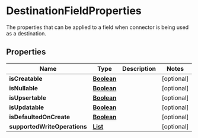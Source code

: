 

# DestinationFieldProperties

 The properties that can be applied to a field when connector is being used as a destination. 

## Properties

| Name | Type | Description | Notes |
|------------ | ------------- | ------------- | -------------|
|**isCreatable** | [**Boolean**](Boolean.md) |  |  [optional] |
|**isNullable** | [**Boolean**](Boolean.md) |  |  [optional] |
|**isUpsertable** | [**Boolean**](Boolean.md) |  |  [optional] |
|**isUpdatable** | [**Boolean**](Boolean.md) |  |  [optional] |
|**isDefaultedOnCreate** | [**Boolean**](Boolean.md) |  |  [optional] |
|**supportedWriteOperations** | [**List**](List.md) |  |  [optional] |



